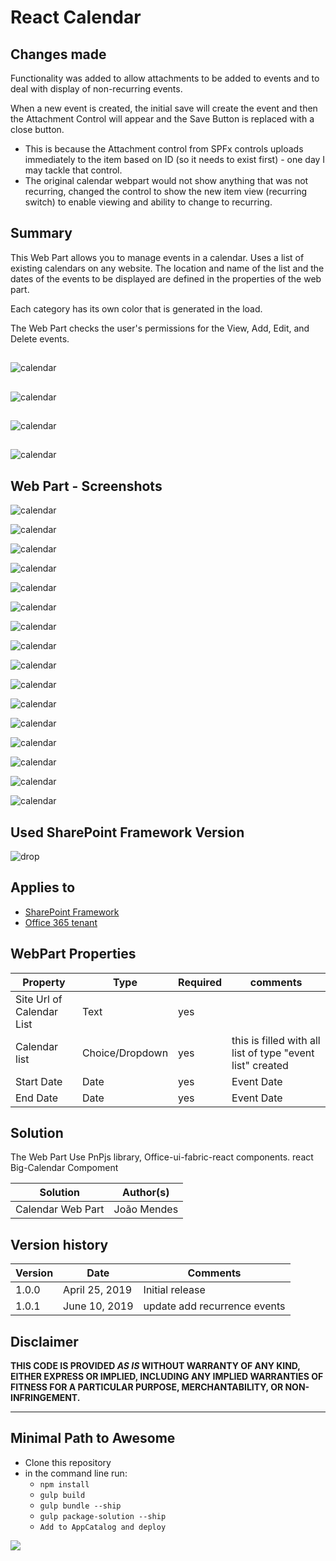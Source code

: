 # React Calendar

## Changes made
Functionality was added to allow attachments to be added to events and to deal with display of non-recurring events.

When a new event is created, the initial save will create the event and then the Attachment Control will appear and the Save Button is replaced with a close button.
- This is because the Attachment control from SPFx controls uploads immediately to the item based on ID (so it needs to exist first) - one day I may tackle that control.
- The original calendar webpart would not show anything that was not recurring, changed the control to show the new item view (recurring switch) to enable viewing and ability to change to recurring.

## Summary
This Web Part allows you to manage events in a calendar. 
Uses a list of existing calendars on any website.
The location and name of the list and the dates of the events to be displayed are defined in the properties of the web part.

Each category has its own color that is generated in the load.

The Web Part checks the user's permissions for the View, Add, Edit, and Delete events.




##  
![calendar](./assets/animatevideo.gif) 


##  
![calendar](./assets/weekly_moderncalendar.gif) 

##  
![calendar](./assets/modercalendar_monthly.gif) 

##  
![calendar](./assets/moderncalendar_yearly.gif) 

 


##  Web Part  - Screenshots

![calendar](./assets/calendar_teams.jpg)

![calendar](./assets/calendar_teams2.jpg)

![calendar](./assets/screen1.png)


![calendar](./assets/screen1.0.png)


![calendar](./assets/screen1.1.png)


![calendar](./assets/screen1.2.png)


![calendar](./assets/screen1.3.png)


![calendar](./assets/screen1.4.png)


![calendar](./assets/screen2.png)



![calendar](./assets/screen3.png)



![calendar](./assets/screen4.png)



![calendar](./assets/screen5.png)


![calendar](./assets/screen6.png)


![calendar](./assets/screen7.png)


![calendar](./assets/screen8.png)



![calendar](./assets/screen9.png)
##   
 

 


## Used SharePoint Framework Version 
![drop](https://img.shields.io/badge/version-1.8.2-green.svg)

## Applies to

* [SharePoint Framework](https:/dev.office.com/sharepoint)
* [Office 365 tenant](https://dev.office.com/sharepoint/docs/spfx/set-up-your-development-environment)


## WebPart Properties
 
Property |Type|Required| comments
--------------------|----|--------|----------
Site Url of Calendar List | Text| yes|
Calendar list| Choice/Dropdown | yes|  this is filled with all list of  type "event list" created
Start Date | Date | yes | Event Date 
End Date| Date| yes | Event Date
 

## Solution
The Web Part Use PnPjs library, Office-ui-fabric-react components. react Big-Calendar Compoment

Solution|Author(s)
--------|---------
Calendar  Web Part|João Mendes

## Version history

Version|Date|Comments
-------|----|--------
1.0.0|April 25, 2019|Initial release
1.0.1|June 10, 2019|update add recurrence events

## Disclaimer
**THIS CODE IS PROVIDED *AS IS* WITHOUT WARRANTY OF ANY KIND, EITHER EXPRESS OR IMPLIED, INCLUDING ANY IMPLIED WARRANTIES OF FITNESS FOR A PARTICULAR PURPOSE, MERCHANTABILITY, OR NON-INFRINGEMENT.**

---

## Minimal Path to Awesome

- Clone this repository
- in the command line run:
  - `npm install`
  - `gulp build`
  - `gulp bundle --ship`
  - `gulp package-solution --ship`
  - `Add to AppCatalog and deploy`




<img src="https://telemetry.sharepointpnp.com/sp-dev-fx-webparts/samples/react-calendar" />
